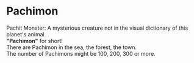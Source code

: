 # Pachimon
Pachit Monster: A mysterious creature not in the visual dictionary of this planet's animal.  
**"Pachimon"** for short!  
There are Pachimon in the sea, the forest, the town.  
The number of Pachimons might be 100, 200, 300 or more.  

